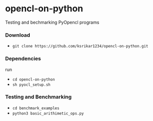 # opencl-on-python
Testing and bechmarking PyOpencl programs
### Download
- `git clone https://github.com/ksrikar1234/opencl-on-python.git`

### Dependencies
run 
- `cd opencl-on-python`
- `sh pyocl_setup.sh`

### Testing and Benchmarking
- `cd benchmark_examples`
- `python3 basic_arithimetic_ops.py`



